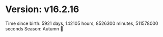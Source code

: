 # Version: v16.2.16
Time since birth: 5921 days, 142105 hours, 8526300 minutes, 511578000 seconds
Season: Autumn 🍁

